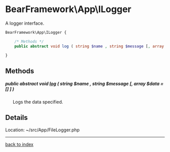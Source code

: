 # BearFramework\App\ILogger

A logger interface.

```php
BearFramework\App\ILogger {

	/* Methods */
	public abstract void log ( string $name , string $message [, array $data = [] ] )

}
```

## Methods

##### public abstract void [log](bearframework.app.ilogger.log.method.md) ( string $name , string $message [, array $data = [] ] )

&nbsp;&nbsp;&nbsp;&nbsp;&nbsp;&nbsp;Logs the data specified.

## Details

Location: ~/src/App/FileLogger.php

---

[back to index](index.md)

